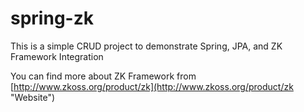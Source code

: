 # spring-zk
This is a simple CRUD project to demonstrate Spring, JPA, and ZK Framework Integration

You can find more about ZK Framework from [http://www.zkoss.org/product/zk](http://www.zkoss.org/product/zk "Website")
